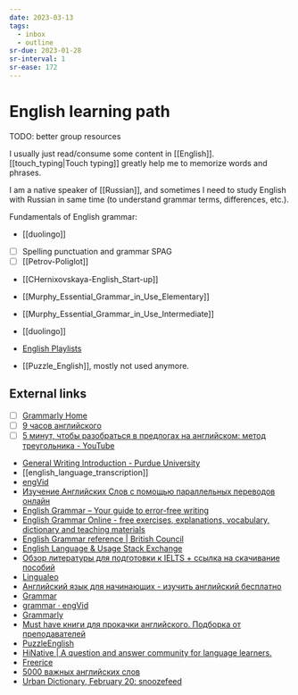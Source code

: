 ```yaml
---
date: 2023-03-13
tags:
  - inbox
  - outline
sr-due: 2023-01-28
sr-interval: 1
sr-ease: 172
---
```

# English learning path

TODO: better group resources

I usually just read/consume some content in [[English]].
[[touch_typing|Touch typing]] greatly help me to memorize words and phrases.

I am a native speaker of [[Russian]], and sometimes I need to study
English with Russian in same time (to understand grammar terms, differences,
etc.).

Fundamentals of English grammar:

- [[duolingo]]
- [ ] Spelling punctuation and grammar SPAG
- [ ] [[Petrov-Poliglot]]
- [[CHernixovskaya-English_Start-up]]
- [[Murphy_Essential_Grammar_in_Use_Elementary]]
- [[Murphy_Essential_Grammar_in_Use_Intermediate]]

- [[duolingo]]
- [English Playlists](https://boosty.to/englishplaylists)
- [[Puzzle_English]], mostly not used anymore.

## External links

- [ ] [Grammarly Home](https://www.grammarly.com/blog/capitalization-rules/)
- [ ] [9 часов английского](https://www.youtube.com/watch?v=PqBT7xpmZlE)
- [ ] [5 минут, чтобы разобраться в предлогах на английском: метод треугольника - YouTube](https://www.youtube.com/watch?v=cgYMtuFa8Iw)
- [General Writing Introduction - Purdue University](https://owl.purdue.edu/owl/general_writing/index.html)
- [[english_language_transcription]]
- [engVid](https://www.engvid.com/)
- [Изучение Английских Слов с помощью параллельных переводов онлайн](https://studyenglishwords.com/)
- [English Grammar – Your guide to error-free writing](https://www.englishgrammar.org/)
- [English Grammar Online - free exercises, explanations, vocabulary, dictionary and teaching materials](https://www.ego4u.com/)
- [English Grammar reference | British Council](https://learnenglish.britishcouncil.org/english-grammar-reference)
- [English Language & Usage Stack Exchange](https://english.stackexchange.com/)
- [Обзор литературы для подготовки к IELTS + ссылка на скачивание пособий](https://m.pikabu.ru/story/obzor_literaturyi_dlya_podgotovki_k_ielts__ssyilka_na_skachivanie_posobiy_5632803#comments)
- [Lingualeo](https://lingualeo.com/ru/dashboard)
- [Английский язык для начинающих - изучить английский бесплатно](http://begin-english.ru/)
- [Grammar](https://www.reddit.com/r/grammar/)
- [grammar · engVid](https://www.engvid.com/topic/grammar/)
- [Grammarly](https://www.grammarly.com/blog/)
- [Must have книги для прокачки английского. Подборка от преподавателей](https://m.geektimes.ru/post/295267/comments/)
- [PuzzleEnglish](https://puzzle-english.com/)
- [HiNative | A question and answer community for language learners.](https://hinative.com/en-US)
- [Freerice](https://freerice.com/categories/english-vocabulary)
- [5000 важных английских слов](https://britlex.ru/dictionary.php)
- [Urban Dictionary, February 20: snoozefeed](http://www.urbandictionary.com/)
